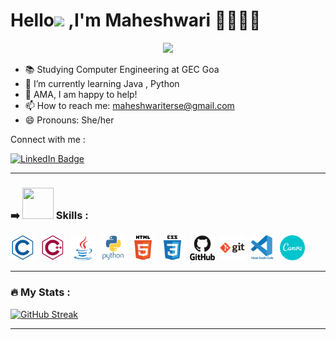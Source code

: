 # Hello<img src="https://raw.githubusercontent.com/MartinHeinz/MartinHeinz/master/wave.gif" width="30px"> ,I'm Maheshwari 👩🏻‍💻💫
<div id="header" align="center">
  <img src="https://github.com/satakshigarg/satakshigarg/raw/main/git.gif" width="300"/>
</div>

- 📚 Studying Computer Engineering at GEC Goa
- 🌱 I’m currently learning Java , Python
- 💬 AMA, I am happy to help!
- 📫 How to reach me: maheshwariterse@gmail.com
- 😄 Pronouns: She/her 


Connect with me :
<div id="badges">
  <a href="https://www.linkedin.com/in/maheshwari-terse-98b6b520a?lipi=urn%3Ali%3Apage%3Ad_flagship3_profile_view_base_contact_details%3Bq6wcMb8WQg6mzmTGLge1iw%3D%3D">
    <img src="https://img.shields.io/badge/LinkedIn-blue?style=for-the-badge&logo=linkedin&logoColor=white" alt="LinkedIn Badge"/>
  </a>
</div>

___

### ➡️ <img src="https://raw.githubusercontent.com/JayantGoel001/JayantGoel001/master/GIF/github.gif" width="50" height="50"/> Skills :
<div>
  <img src="https://github.com/devicons/devicon/blob/master/icons/c/c-line.svg" title="C" alt="C" width="40" height="40"/>&nbsp;
  <img src="https://github.com/devicons/devicon/blob/master/icons/cplusplus/cplusplus-line.svg" title="C++" alt="C++" width="40" height="40"/>&nbsp;
  <img src="https://github.com/devicons/devicon/blob/master/icons/java/java-original.svg" title="Java" alt="Java" width="40" height="40"/>&nbsp;
  <img src="https://github.com/devicons/devicon/blob/master/icons/python/python-original-wordmark.svg" title="Python" alt="Python" width="40" height="40"/>&nbsp;
  <img src="https://github.com/devicons/devicon/blob/master/icons/html5/html5-original-wordmark.svg" title="html5" alt="html5" width="40" height="40"/>&nbsp;
  <img src="https://github.com/devicons/devicon/blob/master/icons/css3/css3-original-wordmark.svg" title="css3" alt="css3" width="40" height="40"/>&nbsp;
  <img src="https://github.com/devicons/devicon/blob/master/icons/github/github-original-wordmark.svg" title="Github" alt="Github" width="40" height="40"/>&nbsp;
  <img src="https://github.com/devicons/devicon/blob/master/icons/git/git-original-wordmark.svg" title="git" alt="git" width="40" height="40"/>&nbsp;
  <img src="https://github.com/devicons/devicon/blob/master/icons/vscode/vscode-original-wordmark.svg" title="vscode" alt="vscode" width="40" height="40"/>&nbsp;
  <img src="https://github.com/devicons/devicon/blob/master/icons/canva/canva-original.svg" title="Canva" alt="Canva" width="40" height="40"/>&nbsp;
  
</div>

___
<!--
### ➡️<img src="https://camo.githubusercontent.com/0ff0f97964579010ea942ea6de5a45402aaf59a705cb51d0a0d547334118ddd9/68747470733a2f2f696d6775722e636f6d2f6f376e635a46702e6a7067" width="40" height="40"/>&nbsp; Achievements :
#### Harvard WECode WEAmplify Scholar
<div>
  <img src="https://images.squarespace-cdn.com/content/v1/614105a6a5c38b4a59e335e8/2dc09af4-cc5d-466c-9ac0-4f5b1bdb4bd4/Logo+3+Only.png?format=750w" title="Harvard WECode" alt="Harvard WECode" width="40" height="40"/>&nbsp;
 
 #### Carolyn Leighton Scholar WITI

  <img src="https://www.witi.com/BD-themes/witi2014/images/witi-logo.png" title="WITI" alt="WITI" width="40" height="40"/>&nbsp;
  
  </div>

___
-->

### :fire: My Stats :
[![GitHub Streak](http://github-readme-streak-stats.herokuapp.com?user=maheshwari0310&theme=dark&background=000000)](https://git.io/streak-stats)
___

<img src="https://komarev.com/ghpvc/?username=maheshwari0310&style=flat-square&color=blue" alt=""/>

